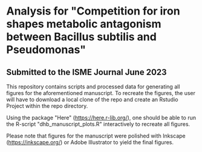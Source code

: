 # Analysis for "Competition for iron shapes metabolic antagonism between Bacillus subtilis and Pseudomonas"
## Submitted to the ISME Journal June 2023

This repository contains scripts and processed data for generating all figures for the aforementioned manuscript.
To recreate the figures, the user will have to download a local clone of the repo and create an Rstudio Project within the repo directory.

Using the package "Here" (https://here.r-lib.org/), one should be able to run the R-script "dhb_manuscript_plots.R" interactively to recreate all figures.
 
Please note that figures for the manuscript were polished with Inkscape (https://inkscape.org/) or Adobe Illustrator to yield the final figures.
